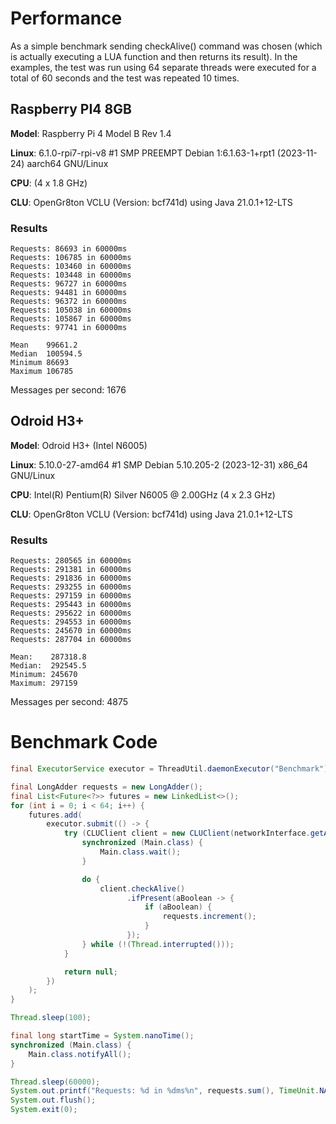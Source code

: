 # Performance

As a simple benchmark sending checkAlive() command was chosen (which is actually executing a LUA function and then returns its result). 
In the examples, the test was run using 64 separate threads were executed for a total of 60 seconds and the test was repeated 10 times.

## Raspberry PI4 8GB

**Model**: Raspberry Pi 4 Model B Rev 1.4

**Linux**: 6.1.0-rpi7-rpi-v8 #1 SMP PREEMPT Debian 1:6.1.63-1+rpt1 (2023-11-24) aarch64 GNU/Linux

**CPU**: (4 x 1.8 GHz)

**CLU**: OpenGr8ton VCLU (Version: bcf741d) using Java 21.0.1+12-LTS

### Results

```
Requests: 86693 in 60000ms
Requests: 106785 in 60000ms
Requests: 103460 in 60000ms
Requests: 103448 in 60000ms
Requests: 96727 in 60000ms
Requests: 94481 in 60000ms
Requests: 96372 in 60000ms
Requests: 105038 in 60000ms
Requests: 105867 in 60000ms
Requests: 97741 in 60000ms
```

```
Mean    99661.2
Median  100594.5
Minimum	86693
Maximum	106785
```

Messages per second: 1676

## Odroid H3+

**Model**: Odroid H3+ (Intel N6005)

**Linux**: 5.10.0-27-amd64 #1 SMP Debian 5.10.205-2 (2023-12-31) x86_64 GNU/Linux

**CPU**: Intel(R) Pentium(R) Silver N6005 @ 2.00GHz (4 x 2.3 GHz)

**CLU**: OpenGr8ton VCLU (Version: bcf741d) using Java 21.0.1+12-LTS

### Results

```
Requests: 280565 in 60000ms
Requests: 291381 in 60000ms
Requests: 291836 in 60000ms
Requests: 293255 in 60000ms
Requests: 297159 in 60000ms
Requests: 295443 in 60000ms
Requests: 295622 in 60000ms
Requests: 294553 in 60000ms
Requests: 245670 in 60000ms
Requests: 287704 in 60000ms
```

```
Mean:    287318.8
Median:  292545.5
Minimum: 245670
Maximum: 297159
```

Messages per second: 4875

# Benchmark Code

```java
final ExecutorService executor = ThreadUtil.daemonExecutor("Benchmark");

final LongAdder requests = new LongAdder();
final List<Future<?>> futures = new LinkedList<>();
for (int i = 0; i < 64; i++) {
    futures.add(
        executor.submit(() -> {
            try (CLUClient client = new CLUClient(networkInterface.getAddress(), device, projectCipherKey)) {
                synchronized (Main.class) {
                    Main.class.wait();
                }

                do {
                    client.checkAlive()
                          .ifPresent(aBoolean -> {
                              if (aBoolean) {
                                  requests.increment();
                              }
                          });
                } while (!(Thread.interrupted()));
            }

            return null;
        })
    );
}

Thread.sleep(100);

final long startTime = System.nanoTime();
synchronized (Main.class) {
    Main.class.notifyAll();
}

Thread.sleep(60000);
System.out.printf("Requests: %d in %dms%n", requests.sum(), TimeUnit.NANOSECONDS.toMillis((System.nanoTime() - startTime)));
System.out.flush();
System.exit(0);
```
